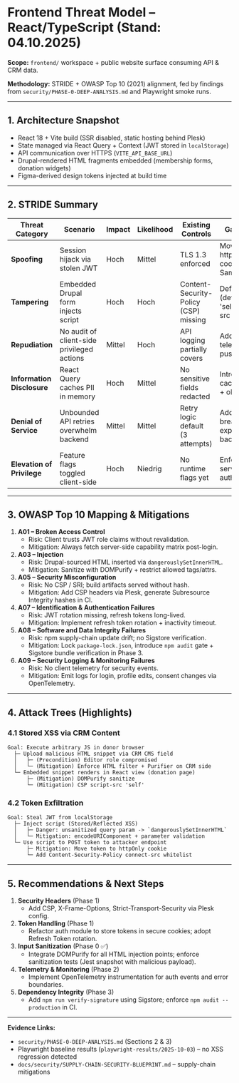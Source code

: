 # Frontend Threat Model – React/TypeScript (Stand: 04.10.2025)

**Scope:** `frontend/` workspace + public website surface consuming API & CRM data.

**Methodology:** STRIDE + OWASP Top 10 (2021) alignment, fed by findings from `security/PHASE-0-DEEP-ANALYSIS.md` and Playwright smoke runs.

---

## 1. Architecture Snapshot

- React 18 + Vite build (SSR disabled, static hosting behind Plesk)
- State managed via React Query + Context (JWT stored in `localStorage`)
- API communication over HTTPS (`VITE_API_BASE_URL`)
- Drupal-rendered HTML fragments embedded (membership forms, donation widgets)
- Figma-derived design tokens injected at build time

---

## 2. STRIDE Summary

| Threat Category            | Scenario                                   | Impact | Likelihood | Existing Controls                     | Gap / Action                                      |
| -------------------------- | ------------------------------------------ | ------ | ---------- | ------------------------------------- | ------------------------------------------------- |
| **Spoofing**               | Session hijack via stolen JWT              | Hoch   | Mittel     | TLS 1.3 enforced                      | Move tokens to httpOnly cookies + SameSite=strict |
| **Tampering**              | Embedded Drupal form injects script        | Hoch   | Hoch       | Content-Security-Policy (CSP) missing | Define CSP (default-src 'self'; frame-src CRM)    |
| **Repudiation**            | No audit of client-side privileged actions | Mittel | Hoch       | API logging partially covers          | Add frontend telemetry → push to ELK              |
| **Information Disclosure** | React Query caches PII in memory           | Hoch   | Mittel     | No sensitive fields redacted          | Introduce cache eviction + obfuscation            |
| **Denial of Service**      | Unbounded API retries overwhelm backend    | Mittel | Mittel     | Retry logic default (3 attempts)      | Add circuit breaker + exponential backoff         |
| **Elevation of Privilege** | Feature flags toggled client-side          | Hoch   | Niedrig    | No runtime flags yet                  | Enforce server-side authorization                 |

---

## 3. OWASP Top 10 Mapping & Mitigations

1. **A01 – Broken Access Control**
   - Risk: Client trusts JWT role claims without revalidation.
   - Mitigation: Always fetch server-side capability matrix post-login.
2. **A03 – Injection**
   - Risk: Drupal-sourced HTML inserted via `dangerouslySetInnerHTML`.
   - Mitigation: Sanitize with DOMPurify + restrict allowed tags/attrs.
3. **A05 – Security Misconfiguration**
   - Risk: No CSP / SRI; build artifacts served without hash.
   - Mitigation: Add CSP headers via Plesk, generate Subresource Integrity hashes in CI.
4. **A07 – Identification & Authentication Failures**
   - Risk: JWT rotation missing, refresh tokens long-lived.
   - Mitigation: Implement refresh token rotation + inactivity timeout.
5. **A08 – Software and Data Integrity Failures**
   - Risk: npm supply-chain update drift; no Sigstore verification.
   - Mitigation: Lock `package-lock.json`, introduce `npm audit` gate + Sigstore bundle verification in Phase 3.
6. **A09 – Security Logging & Monitoring Failures**
   - Risk: No client telemetry for security events.
   - Mitigation: Emit logs for login, profile edits, consent changes via OpenTelemetry.

---

## 4. Attack Trees (Highlights)

### 4.1 Stored XSS via CRM Content

```
Goal: Execute arbitrary JS in donor browser
  ├─ Upload malicious HTML snippet via CRM CMS field
  │   ├─ (Precondition) Editor role compromised
  │   └─ (Mitigation) Enforce HTML filter + Purifier on CRM side
  └─ Embedded snippet renders in React view (donation page)
      ├─ (Mitigation) DOMPurify sanitize
      └─ (Mitigation) CSP script-src 'self'
```

### 4.2 Token Exfiltration

```
Goal: Steal JWT from localStorage
  ├─ Inject script (Stored/Reflected XSS)
  │   ├─ Danger: unsanitized query param -> `dangerouslySetInnerHTML`
  │   └─ Mitigation: encodeURIComponent + parameter validation
  └─ Use script to POST token to attacker endpoint
      ├─ Mitigation: Move token to httpOnly cookie
      └─ Add Content-Security-Policy connect-src whitelist
```

---

## 5. Recommendations & Next Steps

1. **Security Headers** (Phase 1)
   - Add CSP, X-Frame-Options, Strict-Transport-Security via Plesk config.
2. **Token Handling** (Phase 1)
   - Refactor auth module to store tokens in secure cookies; adopt Refresh Token rotation.
3. **Input Sanitization** (Phase 0 ✅)
   - Integrate DOMPurify for all HTML injection points; enforce sanitization tests (Jest snapshot with malicious payload).
4. **Telemetry & Monitoring** (Phase 2)
   - Implement OpenTelemetry instrumentation for auth events and error boundaries.
5. **Dependency Integrity** (Phase 3)
   - Add `npm run verify-signature` using Sigstore; enforce `npm audit --production` in CI.

---

**Evidence Links:**

- `security/PHASE-0-DEEP-ANALYSIS.md` (Sections 2 & 3)
- Playwright baseline results (`playwright-results/2025-10-03`) – no XSS regression detected
- `docs/security/SUPPLY-CHAIN-SECURITY-BLUEPRINT.md` – supply-chain mitigations

